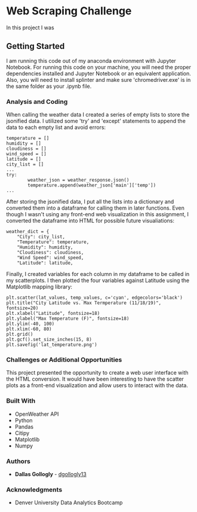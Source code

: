 # Web Scraping Challenge

In this project I was 

## Getting Started 

I am running this code out of my anaconda environment with Jupyter Notebook. For running this code on your machine, you will need the proper dependencies installed and Jupyter Notebook or an equivalent application. Also, you will need to install splinter and make sure 'chromedriver.exe' is in the same folder as your .ipynb file. 

### Analysis and Coding 

When calling the weather data I created a series of empty lists to store the jsonified data. I utilized some 'try' and 'except' statements to append the data to each empty list and avoid errors:

```
temperature = []
humidity = []
cloudiness = []
wind_speed = []
latitude = []
city_list = []
...
try:
        weather_json = weather_response.json()
        temperature.append(weather_json['main']['temp'])
...
```

After storing the jsonified data, I put all the lists into a dictionary and converted them into a dataframe for calling them in later functions. Even though I wasn't using any front-end web visualization in this assignment, I converted the dataframe into HTML for possible future visualiations:

```
weather_dict = {
    "City": city_list,
    "Temperature": temperature,
    "Humidity": humidity, 
    "Cloudiness": cloudiness,
    "Wind Speed": wind_speed, 
    "Latitude": latitude,
```

Finally, I created variables for each column in my dataframe to be called in my scatterplots. I then plotted the four variables against Latitude using the Matplotlib mapping library:

```
plt.scatter(lat_values, temp_values, c='cyan', edgecolors='black')
plt.title("City Latitude vs. Max Termperature (11/18/19)", fontsize=20)
plt.xlabel("Latitude", fontsize=18)
plt.ylabel("Max Temperature (F)", fontsize=18)
plt.ylim(-40, 100)
plt.xlim(-60, 80)
plt.grid()
plt.gcf().set_size_inches(15, 8)
plt.savefig('lat_temperature.png')
```

### Challenges or Additional Opportunities

This project presented the opportunity to create a web user interface with the HTML conversion. It would have been interesting to have the scatter plots as a front-end visualization and allow users to interact with the data. 

### Built With

* OpenWeather API
* Python
* Pandas 
* Citipy
* Matplotlib
* Numpy

### Authors

* **Dallas Gollogly** - [dgollogly13](https://github.com/dgollogly13)

### Acknowledgments

* Denver University Data Analytics Bootcamp 
